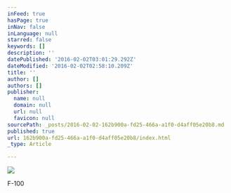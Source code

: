 ```yaml
---
inFeed: true
hasPage: true
inNav: false
inLanguage: null
starred: false
keywords: []
description: ''
datePublished: '2016-02-02T03:01:29.292Z'
dateModified: '2016-02-02T02:58:10.209Z'
title: ''
author: []
authors: []
publisher:
  name: null
  domain: null
  url: null
  favicon: null
sourcePath: _posts/2016-02-02-162b900a-fd25-466a-a1f0-d4aff05e20b8.md
published: true
url: 162b900a-fd25-466a-a1f0-d4aff05e20b8/index.html
_type: Article

---
```

![](https://the-grid-user-content.s3-us-west-2.amazonaws.com/8a49ba94-ec0b-4f23-aa86-ad8d503e2491.jpg)

F-100